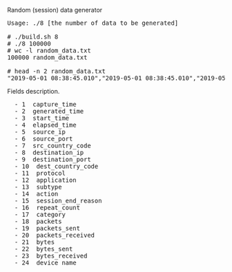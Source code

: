 Random (session) data generator

<pre>
Usage: ./8 [the number of data to be generated]

# ./build.sh 8
# ./8 100000                                                                      
# wc -l random_data.txt                                                           
100000 random_data.txt

# head -n 2 random_data.txt                                                        
"2019-05-01 08:38:45.010","2019-05-01 08:38:45.010","2019-05-01 08:38:45.010","841","225.152.82.39","25846","ua","246.94.163.161","51321","aI","SCu","HFCi1qAnY","Xub","Aregp","ab8tqr2Y","8","cyX3duDunIjVkTzAMIFLO7S8WA","912","198","336","769","278","554","rand-pa1"
</pre>

Fields description.

<pre>
  - 1  capture_time 
  - 2  generated_time
  - 3  start_time
  - 4  elapsed_time
  - 5  source_ip
  - 6  source_port
  - 7  src_country_code
  - 8  destination_ip
  - 9  destination_port
  - 10  dest_country_code
  - 11  protocol
  - 12  application
  - 13  subtype
  - 14  action
  - 15  session_end_reason
  - 16  repeat_count
  - 17  category
  - 18  packets
  - 19  packets_sent
  - 20  packets_received
  - 21  bytes
  - 22  bytes_sent
  - 23  bytes_received
  - 24  device_name
</pre>